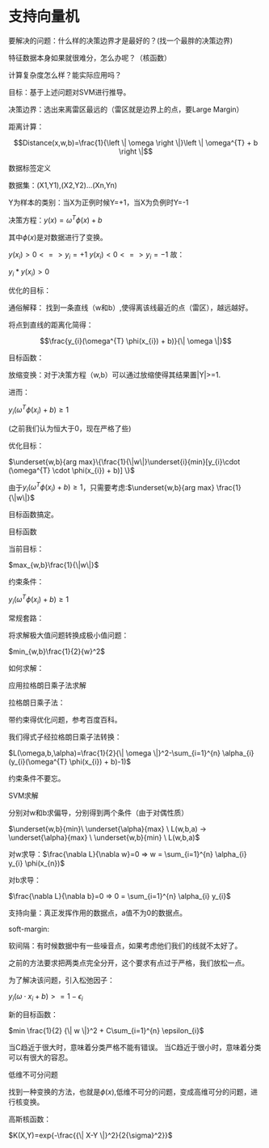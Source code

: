 # 支持向量机

要解决的问题：什么样的决策边界才是最好的？(找一个最胖的决策边界)

特征数据本身如果就很难分，怎么办呢？（核函数）

计算复杂度怎么样？能实际应用吗？

目标：基于上述问题对SVM进行推导。

决策边界：选出来离雷区最远的（雷区就是边界上的点，要Large Margin）

距离计算：

$$Distance(x,w,b)=\frac{1}{\left \| \omega  \right \|}\left \| \omega^{T} + b \right \|$$

数据标签定义


数据集：(X1,Y1),(X2,Y2)...(Xn,Yn)

Y为样本的类别：当X为正例时候Y=+1，当X为负例时Y=-1


决策方程：$y(x) = \omega^{T} \phi(x) + b$

其中$\phi(x)$是对数据进行了变换。

$y(x_{i})>0 <=> y_{i} = +1$
$y(x_{i})<0 <=> y_{i} = -1$
故：

$y_{i}*y(x_{i})>0$

优化的目标：

通俗解释：
找到一条直线（w和b）,使得离该线最近的点（雷区），越远越好。

将点到直线的距离化简得：

$$\frac{y_{i}(\omega^{T} \phi(x_{i}) + b)}{\| \omega \|}$$

目标函数：

放缩变换：对于决策方程（w,b）可以通过放缩使得其结果置|Y|>=1.

进而：

$y_{i}(\omega^{T} \phi(x_{i}) + b) \geq 1$

(之前我们认为恒大于0，现在严格了些)

优化目标：

$\underset{w,b}{arg max}\{\frac{1}{\|w\|}\underset{i}{min}[y_{i}\cdot (\omega^{T} \cdot \phi(x_{i}) + b)] \}$

由于$y_{i}(\omega^{T} \phi(x_{i}) + b) \geq 1$，只需要考虑:$\underset{w,b}{arg max} \frac{1}{\|w\|}$

目标函数搞定。

目标函数

当前目标：

$max_{w,b}\frac{1}{\|w\|}$

约束条件：

$y_{i}(\omega^{T} \phi(x_{i}) + b) \geq 1$

常规套路：

将求解极大值问题转换成极小值问题：

$min_{w,b}\frac{1}{2}{w}^2$

如何求解：

应用拉格朗日乘子法求解

拉格朗日乘子法：

带约束得优化问题，参考百度百科。

我们得式子经拉格朗日乘子法转换：

$L(\omega,b,\alpha)=\frac{1}{2}{\| \omega \|}^2-\sum_{i=1}^{n} \alpha_{i}(y_{i}(\omega^{T} \phi(x_{i}) + b)-1)$

约束条件不要忘。

SVM求解

分别对w和b求偏导，分别得到两个条件（由于对偶性质）

$\underset{w,b}{min}\ \underset{\alpha}{max} \ L(w,b,a) -> \underset{\alpha}{max} \ \underset{w,b}{min} \ L(w,b,a)$

对w求导：$\frac{\nabla L}{\nabla w}=0 => w = \sum_{i=1}^{n} \alpha_{i} y_{i} \phi(x_{n})$

对b求导：

$\frac{\nabla L}{\nabla b}=0 => 0 = \sum_{i=1}^{n} \alpha_{i} y_{i}$


支持向量：真正发挥作用的数据点，a值不为0的数据点。

soft-margin:

软间隔：有时候数据中有一些噪音点，如果考虑他们我们的线就不太好了。

之前的方法要求把两类点完全分开，这个要求有点过于严格，我们放松一点。

为了解决该问题，引入松弛因子：

$y_{i}(\omega \cdot x_{i} + b)>=1-\epsilon_{i}$

新的目标函数：

$min \frac{1}{2} {\| w \|}^2 + C\sum_{i=1}^{n} \epsilon_{i}$

当C趋近于很大时，意味着分类严格不能有错误。
当C趋近于很小时，意味着分类可以有很大的容忍。

低维不可分问题

找到一种变换的方法，也就是$\phi(x)$,低维不可分的问题，变成高维可分的问题，进行核变换。

高斯核函数：

$K(X,Y)=exp{-\frac{{\| X-Y \|}^2}{2{\sigma}^2}}$

